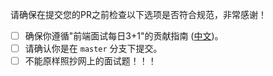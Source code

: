 请确保在提交您的PR之前检查以下选项是否符合规范，非常感谢！  

* [ ] 确保你遵循"前端面试每日3+1"的贡献指南 ([中文](https://github.com/haizlin/fe-interview/blob/master/.github/CONTRIBUTING.md))。
* [ ] 请确认你是在 `master` 分支下提交。
* [ ] 不能原样照抄网上的面试题！！！
